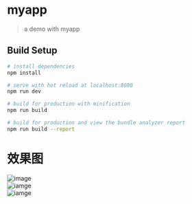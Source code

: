 # myapp

> a demo with myapp

## Build Setup

``` bash
# install dependencies
npm install

# serve with hot reload at localhost:8080
npm run dev

# build for production with minification
npm run build

# build for production and view the bundle analyzer report
npm run build --report
```

# 效果图
![image](https://github.com/wmui/images/blob/master/2017-05-10_132400.png)  
![iamge](https://github.com/wmui/images/blob/master/2017-05-10_132409.png)  
![iamge](https://github.com/wmui/images/blob/master/2017-05-10_132423.png)  
